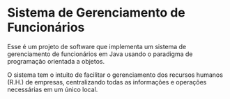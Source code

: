 # Sistema de Gerenciamento de Funcionários

Esse é um projeto de software que implementa um sistema de gerenciamento de funcionários em Java usando o paradigma de programação orientada a objetos.

O sistema tem o intuito de facilitar o gerenciamento dos recursos humanos (R.H.) de empresas, centralizando todas as informações e operações necessárias em um único local.
